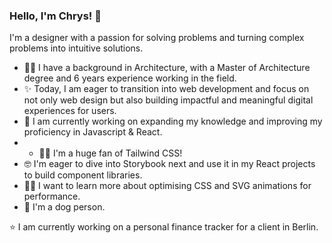 ### Hello, I'm Chrys! 👋

I'm a designer with a passion for solving problems and turning complex problems into intuitive solutions.


* 👷‍♀️ I have a background in Architecture, with a Master of Architecture degree and 6 years experience working in the field.
* ✨ Today, I am eager to transition into web development and focus on not only web design but also building impactful and meaningful digital experiences for users.
* 🌱 I am currently working on expanding my knowledge and improving my proficiency in Javascript & React.
* * 🤟🏻 I'm a huge fan of Tailwind CSS! 
* 🤓 I'm eager to dive into Storybook next and use it in my React projects to build component libraries.
* 🐱‍🏍 I want to learn more about optimising CSS and SVG animations for performance.
* 🐶 I'm a dog person.

⭐ I am currently working on a personal finance tracker for a client in Berlin.
